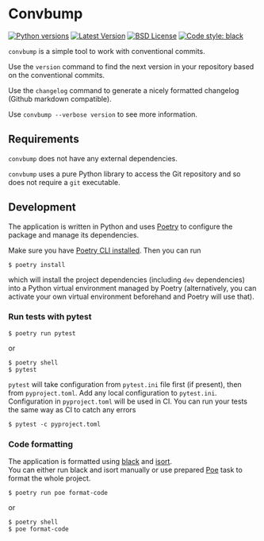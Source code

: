 Convbump
=====
[![Python versions](https://img.shields.io/pypi/pyversions/convbump)](https://pypi.org/project/convbump/)
[![Latest Version](https://img.shields.io/pypi/v/convbump.svg)](https://pypi.org/project/convbump/)
[![BSD License](https://img.shields.io/pypi/l/convbump.svg)](https://github.com/playpauseandstop/convbump/blob/master/LICENSE)
[![Code style: black](https://img.shields.io/badge/code%20style-black-000000.svg)](https://github.com/psf/black)

`convbump` is a simple tool to work with conventional commits.

Use the `version` command to find the next version in your repository
based on the conventional commits.

Use the `changelog` command to generate a nicely formatted changelog
(Github markdown compatible).

Use `convbump --verbose version` to see more information.

## Requirements
`convbump` does not have any external dependencies.

`convbump` uses a pure Python library to access the Git repository and so does not
require a `git` executable.

## Development
The application is written in Python and uses
[Poetry](https://python-poetry.org/docs/) to configure the package and manage
its dependencies.

Make sure you have [Poetry CLI installed](https://python-poetry.org/docs/#installation).
Then you can run

    $ poetry install

which will install the project dependencies (including `dev` dependencies) into a
Python virtual environment managed by Poetry (alternatively, you can activate
your own virtual environment beforehand and Poetry will use that).

### Run tests with pytest

    $ poetry run pytest

or

	$ poetry shell
	$ pytest

`pytest` will take configuration from `pytest.ini` file first (if present), then
from `pyproject.toml`. Add any local configuration to `pytest.ini`.
Configuration in `pyproject.toml` will be used in CI. You can run your
tests the same way as CI to catch any errors

	$ pytest -c pyproject.toml

### Code formatting
The application is formatted using [black](https://black.readthedocs.io/en/stable/) and [isort](https://pycqa.github.io/isort/).  
You can either run black and isort manually or use prepared [Poe](https://github.com/nat-n/poethepoet) task to format the whole project.

	$ poetry run poe format-code
or

	$ poetry shell
	$ poe format-code
